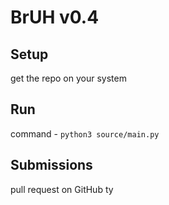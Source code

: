 # BrUH v0.4
## Setup
get the repo on your system
## Run
command - `python3 source/main.py`
## Submissions
pull request on GitHub ty